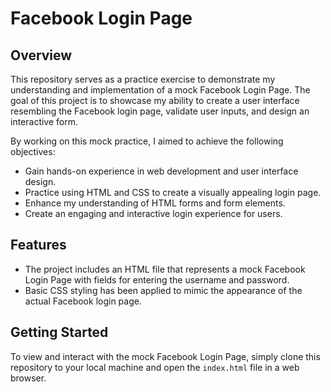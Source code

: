 # Facebook Login Page

## Overview

This repository serves as a practice exercise to demonstrate my understanding and implementation of a mock Facebook Login Page. The goal of this project is to showcase my ability to create a user interface resembling the Facebook login page, validate user inputs, and design an interactive form.

By working on this mock practice, I aimed to achieve the following objectives:
- Gain hands-on experience in web development and user interface design.
- Practice using HTML and CSS to create a visually appealing login page.
- Enhance my understanding of HTML forms and form elements.
- Create an engaging and interactive login experience for users.

## Features

- The project includes an HTML file that represents a mock Facebook Login Page with fields for entering the username and password.
- Basic CSS styling has been applied to mimic the appearance of the actual Facebook login page.

## Getting Started

To view and interact with the mock Facebook Login Page, simply clone this repository to your local machine and open the `index.html` file in a web browser.
